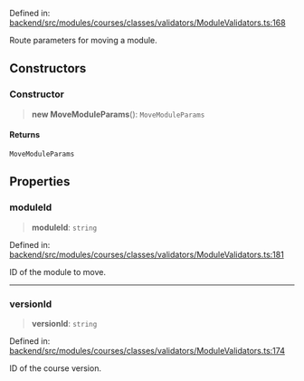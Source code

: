 Defined in: [backend/src/modules/courses/classes/validators/ModuleValidators.ts:168](https://github.com/continuousactivelearning/vibe/blob/2acbe3b478970855555eb5e714d2dc1713e5937b/backend/src/modules/courses/classes/validators/ModuleValidators.ts#L168)

Route parameters for moving a module.

## Constructors

### Constructor

> **new MoveModuleParams**(): `MoveModuleParams`

#### Returns

`MoveModuleParams`

## Properties

### moduleId

> **moduleId**: `string`

Defined in: [backend/src/modules/courses/classes/validators/ModuleValidators.ts:181](https://github.com/continuousactivelearning/vibe/blob/2acbe3b478970855555eb5e714d2dc1713e5937b/backend/src/modules/courses/classes/validators/ModuleValidators.ts#L181)

ID of the module to move.

***

### versionId

> **versionId**: `string`

Defined in: [backend/src/modules/courses/classes/validators/ModuleValidators.ts:174](https://github.com/continuousactivelearning/vibe/blob/2acbe3b478970855555eb5e714d2dc1713e5937b/backend/src/modules/courses/classes/validators/ModuleValidators.ts#L174)

ID of the course version.
